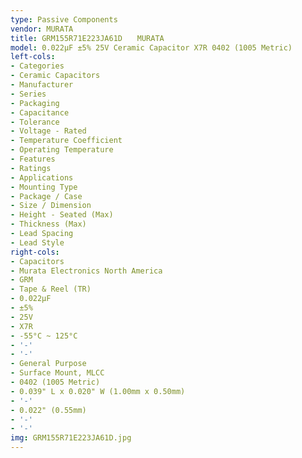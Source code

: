```yaml
---
type: Passive Components
vendor: MURATA
title: GRM155R71E223JA61D　　MURATA
model: 0.022µF ±5% 25V Ceramic Capacitor X7R 0402 (1005 Metric)
left-cols:
- Categories
- Ceramic Capacitors
- Manufacturer
- Series
- Packaging 
- Capacitance
- Tolerance
- Voltage - Rated
- Temperature Coefficient
- Operating Temperature
- Features
- Ratings
- Applications
- Mounting Type
- Package / Case
- Size / Dimension
- Height - Seated (Max)
- Thickness (Max)
- Lead Spacing
- Lead Style
right-cols:
- Capacitors
- Murata Electronics North America
- GRM
- Tape & Reel (TR) 
- 0.022µF
- ±5%
- 25V
- X7R
- -55°C ~ 125°C
- '-'
- '-'
- General Purpose
- Surface Mount, MLCC
- 0402 (1005 Metric)
- 0.039" L x 0.020" W (1.00mm x 0.50mm)
- '-'
- 0.022" (0.55mm)
- '-'
- '-'
img: GRM155R71E223JA61D.jpg
---
```

